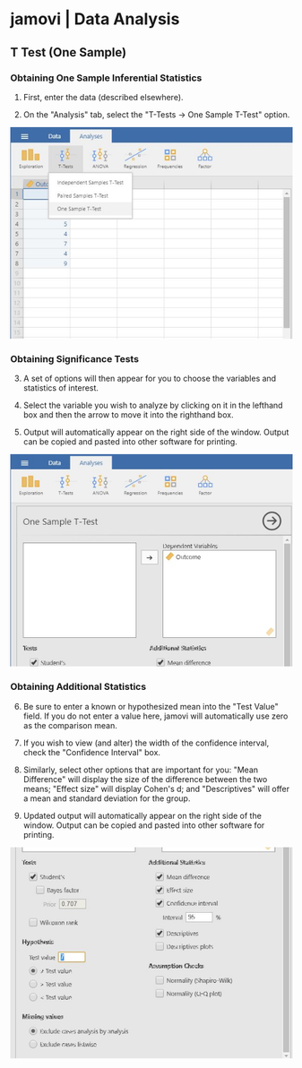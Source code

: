 # jamovi | Data Analysis

## T Test (One Sample) 

### Obtaining One Sample Inferential Statistics

1. First, enter the data (described elsewhere). 

2. On the "Analysis" tab, select the "T-Tests → One Sample T-Test" option. 

<p align="center"><kbd><img src="onesample1.png"></kbd></p>

### Obtaining Significance Tests

3. A set of options will then appear for you to choose the variables and statistics of interest.

4. Select the variable you wish to analyze by clicking on it in the lefthand box and then the arrow to move it into the righthand box. 

5. Output will automatically appear on the right side of the window. Output can be copied and pasted into other software for printing.

<p align="center"><kbd><img src="onesample2.png"></kbd></p>

### Obtaining Additional Statistics

6. Be sure to enter a known or hypothesized mean into the "Test Value" field. If you do not enter a value here, jamovi will automatically use zero as the comparison mean.

7. If you wish to view (and alter) the width of the confidence interval, check the "Confidence Interval" box. 

8. Similarly, select other options that are important for you: "Mean Difference" will display the size of the difference between the two means; "Effect size" will display Cohen's d; and "Descriptives" will offer a mean and standard deviation for the group. 

9. Updated output will automatically appear on the right side of the window. Output can be copied and pasted into other software for printing.

<p align="center"><kbd><img src="onesample3.png"></kbd></p>
